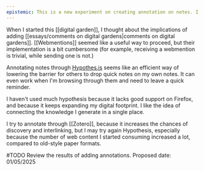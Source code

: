 ```yaml
---
epistemic: This is a new experiment on creating annotation on notes. I'll review the results during 2025 to understand the impact it had (if any)
---
```

When I started this [[digital garden]], I thought about the implications of adding [[essays/comments on digital gardens|comments on digital gardens]]. [[Webmentions]] seemed like a useful way to proceed, but their implementation is a bit cumbersome (for example, receiving a webmention is trivial, while sending one is not.) 

Annotating notes through [Hypothes.is](https://web.hypothes.is) seems like an efficient way of lowering the barrier for others to drop quick notes on my own notes. It can even work when I'm browsing through them and need to leave a quick reminder. 

I haven't used much hypothesis because it lacks good support on Firefox, and because it keeps expanding my digital footprint. I like the idea of connecting the knowledge I generate in a single place. 

I try to annotate through [[Zotero]], because it increases the chances of discovery and interlinking, but I may try again Hypothesis, especially because the number of web content I started consuming increased a lot, compared to old-style paper formats. 

#TODO Review the results of adding annotations. Proposed date: 01/05/2025